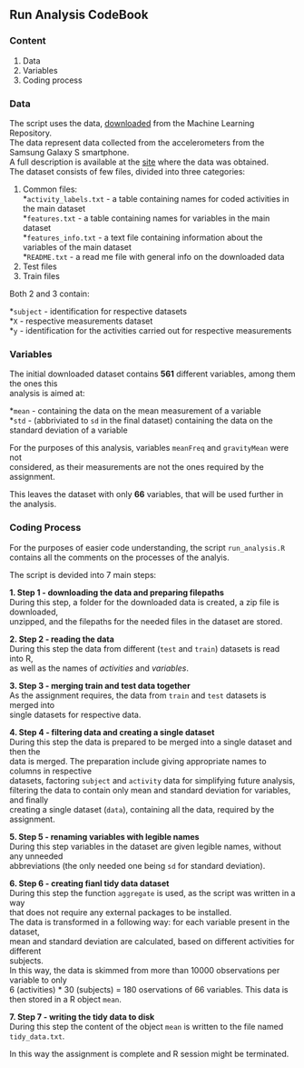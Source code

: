 ## Run Analysis CodeBook

### Content
1. Data
2. Variables
3. Coding process

### Data
The script uses the data, [downloaded](https://d396qusza40orc.cloudfront.net/getdata%2Fprojectfiles%2FUCI%20HAR%20Dataset.zip) from the Machine Learning Repository.  
The data represent data collected from the accelerometers from the Samsung Galaxy S smartphone.  
A full description is available at the [site](http://archive.ics.uci.edu/ml/datasets/Human+Activity+Recognition+Using+Smartphones) where the data was obtained.  
The dataset consists of few files, divided into three categories:  

1. Common files:  
  *`activity_labels.txt` - a table containing names for coded activities in the main dataset  
  *`features.txt` - a table containing names for variables in the main dataset  
  *`features_info.txt` - a text file containing information about the variables of the main dataset  
  *`README.txt` - a read me file with general info on the downloaded data    
2. Test files  
3. Train files  

Both 2 and 3 contain:  

*`subject` - identification for respective datasets  
*`X` - respective measurements dataset  
*`y` - identification for the activities carried out for respective measurements  

### Variables
The initial downloaded dataset contains **561** different variables, among them the ones this  
analysis is aimed at:  

*`mean` - containing the data on the mean measurement of a variable  
*`std` - (abbriviated to `sd` in the final dataset) containing the data on the   
standard deviation of a variable  

For the purposes of this analysis, variables `meanFreq` and `gravityMean` were not  
considered, as their measurements are not the ones required by the assignment.  

This leaves the dataset with only **66** variables, that will be used further in the analysis.  

### Coding Process

For the purposes of easier code understanding, the script `run_analysis.R`  
contains all the comments on the processes of the analyis.  

The script is devided into 7 main steps:  

**1. Step 1 - downloading the data and preparing filepaths**  
During this step, a folder for the downloaded data is created, a zip file is downloaded,  
unzipped, and the filepaths for the needed files in the dataset are stored.  

**2. Step 2 - reading the data**    
During this step the data from different (`test` and `train`) datasets is read into R,   
as well as the names of *activities* and *variables*.   

**3. Step 3 - merging train and test data together**  
As the assignment requires, the data from `train` and `test` datasets is merged into   
single datasets for respective data.  

**4. Step 4 - filtering data and creating a single dataset**  
During this step the data is prepared to be merged into a single dataset and then the   
data is merged. The preparation include giving appropriate names to columns in respective   
datasets, factoring `subject` and `activity` data for simplifying future analysis,  
filtering the data to contain only mean and standard deviation for variables, and finally   
creating a single dataset (`data`), containing all the data, required by the assignment.  

**5. Step 5 - renaming variables with legible names**  
During this step variables in the dataset are given legible names, without any unneeded  
abbreviations (the only needed one being `sd` for standard deviation).  

**6. Step 6 - creating fianl tidy data dataset**  
During this step the function `aggregate` is used, as the script was written in a way  
that does not require any external packages to be installed.  
The data is transformed in a following way: for each variable present in the dataset,   
mean and standard deviation are calculated, based on different activities for different  
subjects.   
In this way, the data is skimmed from more than 10000 observations per variable to only  
6 (activities) * 30 (subjects) = 180 oservations of 66 variables.
This data is then stored in a R object `mean`.  

**7. Step 7 - writing the tidy data to disk**  
During this step the content of the object `mean` is written to the file named  
`tidy_data.txt`.  

In this way the assignment is complete and R session might be terminated.

